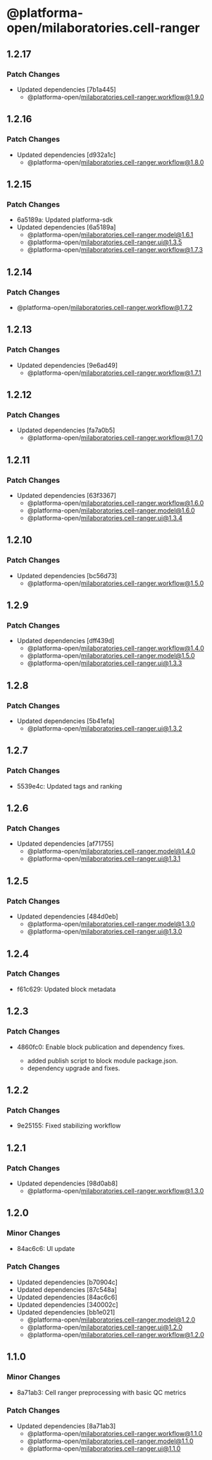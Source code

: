 # @platforma-open/milaboratories.cell-ranger

## 1.2.17

### Patch Changes

- Updated dependencies [7b1a445]
  - @platforma-open/milaboratories.cell-ranger.workflow@1.9.0

## 1.2.16

### Patch Changes

- Updated dependencies [d932a1c]
  - @platforma-open/milaboratories.cell-ranger.workflow@1.8.0

## 1.2.15

### Patch Changes

- 6a5189a: Updated platforma-sdk
- Updated dependencies [6a5189a]
  - @platforma-open/milaboratories.cell-ranger.model@1.6.1
  - @platforma-open/milaboratories.cell-ranger.ui@1.3.5
  - @platforma-open/milaboratories.cell-ranger.workflow@1.7.3

## 1.2.14

### Patch Changes

- @platforma-open/milaboratories.cell-ranger.workflow@1.7.2

## 1.2.13

### Patch Changes

- Updated dependencies [9e6ad49]
  - @platforma-open/milaboratories.cell-ranger.workflow@1.7.1

## 1.2.12

### Patch Changes

- Updated dependencies [fa7a0b5]
  - @platforma-open/milaboratories.cell-ranger.workflow@1.7.0

## 1.2.11

### Patch Changes

- Updated dependencies [63f3367]
  - @platforma-open/milaboratories.cell-ranger.workflow@1.6.0
  - @platforma-open/milaboratories.cell-ranger.model@1.6.0
  - @platforma-open/milaboratories.cell-ranger.ui@1.3.4

## 1.2.10

### Patch Changes

- Updated dependencies [bc56d73]
  - @platforma-open/milaboratories.cell-ranger.workflow@1.5.0

## 1.2.9

### Patch Changes

- Updated dependencies [dff439d]
  - @platforma-open/milaboratories.cell-ranger.workflow@1.4.0
  - @platforma-open/milaboratories.cell-ranger.model@1.5.0
  - @platforma-open/milaboratories.cell-ranger.ui@1.3.3

## 1.2.8

### Patch Changes

- Updated dependencies [5b41efa]
  - @platforma-open/milaboratories.cell-ranger.ui@1.3.2

## 1.2.7

### Patch Changes

- 5539e4c: Updated tags and ranking

## 1.2.6

### Patch Changes

- Updated dependencies [af71755]
  - @platforma-open/milaboratories.cell-ranger.model@1.4.0
  - @platforma-open/milaboratories.cell-ranger.ui@1.3.1

## 1.2.5

### Patch Changes

- Updated dependencies [484d0eb]
  - @platforma-open/milaboratories.cell-ranger.model@1.3.0
  - @platforma-open/milaboratories.cell-ranger.ui@1.3.0

## 1.2.4

### Patch Changes

- f61c629: Updated block metadata

## 1.2.3

### Patch Changes

- 4860fc0: Enable block publication and dependency fixes.

  - added publish script to block module package.json.
  - dependency upgrade and fixes.

## 1.2.2

### Patch Changes

- 9e25155: Fixed stabilizing workflow

## 1.2.1

### Patch Changes

- Updated dependencies [98d0ab8]
  - @platforma-open/milaboratories.cell-ranger.workflow@1.3.0

## 1.2.0

### Minor Changes

- 84ac6c6: UI update

### Patch Changes

- Updated dependencies [b70904c]
- Updated dependencies [87c548a]
- Updated dependencies [84ac6c6]
- Updated dependencies [340002c]
- Updated dependencies [bb1e021]
  - @platforma-open/milaboratories.cell-ranger.model@1.2.0
  - @platforma-open/milaboratories.cell-ranger.ui@1.2.0
  - @platforma-open/milaboratories.cell-ranger.workflow@1.2.0

## 1.1.0

### Minor Changes

- 8a71ab3: Cell ranger preprocessing with basic QC metrics

### Patch Changes

- Updated dependencies [8a71ab3]
  - @platforma-open/milaboratories.cell-ranger.workflow@1.1.0
  - @platforma-open/milaboratories.cell-ranger.model@1.1.0
  - @platforma-open/milaboratories.cell-ranger.ui@1.1.0
